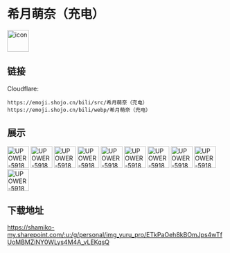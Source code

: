 # 希月萌奈（充电）
<img src="https://emoji.shojo.cn/bili/src/希月萌奈（充电）/icon.png" width="50" height="50" alt="icon">

## 链接
Cloudflare:
```
https://emoji.shojo.cn/bili/src/希月萌奈（充电）
https://emoji.shojo.cn/bili/webp/希月萌奈（充电）
```
## 展示
<img src="https://emoji.shojo.cn/bili/src/希月萌奈（充电）/UPOWER-591892279-喜欢.png" width="50" height="50" alt="UPOWER-591892279-喜欢">
<img src="https://emoji.shojo.cn/bili/src/希月萌奈（充电）/UPOWER-591892279-屑.png" width="50" height="50" alt="UPOWER-591892279-屑">
<img src="https://emoji.shojo.cn/bili/src/希月萌奈（充电）/UPOWER-591892279-点赞.png" width="50" height="50" alt="UPOWER-591892279-点赞">
<img src="https://emoji.shojo.cn/bili/src/希月萌奈（充电）/UPOWER-591892279-大哭.png" width="50" height="50" alt="UPOWER-591892279-大哭">
<img src="https://emoji.shojo.cn/bili/src/希月萌奈（充电）/UPOWER-591892279-乞讨.png" width="50" height="50" alt="UPOWER-591892279-乞讨">
<img src="https://emoji.shojo.cn/bili/src/希月萌奈（充电）/UPOWER-591892279-吃蟾蜍.png" width="50" height="50" alt="UPOWER-591892279-吃蟾蜍">
<img src="https://emoji.shojo.cn/bili/src/希月萌奈（充电）/UPOWER-591892279-星星眼.png" width="50" height="50" alt="UPOWER-591892279-星星眼">
<img src="https://emoji.shojo.cn/bili/src/希月萌奈（充电）/UPOWER-591892279-流汗.png" width="50" height="50" alt="UPOWER-591892279-流汗">
<img src="https://emoji.shojo.cn/bili/src/希月萌奈（充电）/UPOWER-591892279-呆滞.png" width="50" height="50" alt="UPOWER-591892279-呆滞">
<img src="https://emoji.shojo.cn/bili/src/希月萌奈（充电）/UPOWER-591892279-生气.png" width="50" height="50" alt="UPOWER-591892279-生气">

## 下载地址

https://shamiko-my.sharepoint.com/:u:/g/personal/img_yuru_pro/ETkPaOeh8kBOmJps4wTfUoMBMZiNY0WLys4M4A_vLEKqsQ